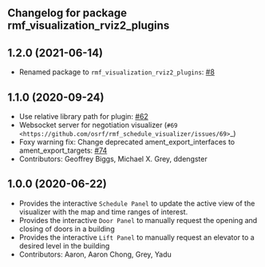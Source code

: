 ## Changelog for package rmf_visualization_rviz2_plugins

1.2.0 (2021-06-14)
------------------
* Renamed package to `rmf_visualization_rviz2_plugins`: [#8](https://github.com/open-rmf/rmf_visualization/pull/8)

1.1.0 (2020-09-24)
-----------
* Use relative library path for plugin: [#62](https://github.com/osrf/rmf_schedule_visualizer/pull/62)
* Websocket server for negotiation visualizer (`#69 <https://github.com/osrf/rmf_schedule_visualizer/issues/69>`_)
* Foxy warning fix: Change deprecated ament_export_interfaces to ament_export_targets: [#74](https://github.com/osrf/rmf_schedule_visualizer/pull/74)
* Contributors: Geoffrey Biggs, Michael X. Grey, ddengster

1.0.0 (2020-06-22)
------------------
* Provides the interactive `Schedule Panel` to update the active view of the visualizer with the map and time ranges of interest.
* Provides the interactive `Door Panel` to manually request the opening and closing of doors in a building
* Provides the interactive `Lift Panel` to manually request an elevator to a desired level in the building
* Contributors: Aaron, Aaron Chong, Grey, Yadu
